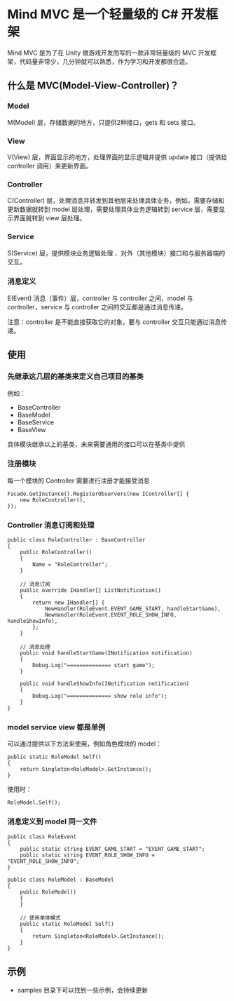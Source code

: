 # Mind MVC 是一个轻量级的 C# 开发框架

Mind MVC 是为了在 Unity 做游戏开发而写的一款非常轻量级的 MVC 开发框架，代码量非常少，几分钟就可以熟悉，作为学习和开发都很合适。

## 什么是 MVC(Model-View-Controller)？

### Model

M(Model) 层，存储数据的地方，只提供2种接口，gets 和 sets 接口。

### View

V(View) 层，界面显示的地方，处理界面的显示逻辑并提供 update 接口（提供给 controller 调用）来更新界面。

### Controller

C(Controller) 层，处理消息并转发到其他层来处理具体业务，例如，需要存储和更新数据就转到 model 层处理，需要处理具体业务逻辑转到 service 层，需要显示界面就转到 view 层处理。

### Service

S(Service) 层，提供模块业务逻辑处理 、对外（其他模块）接口和与服务器端的交互。

### 消息定义

E(Event) 消息（事件）层，controller 与 controller 之间，model 与 controller，service 与 controller 之间的交互都是通过消息传递。

注意：controller 是不能直接获取它的对象，要与 controller 交互只能通过消息传递。

## 使用 

### 先继承这几层的基类来定义自己项目的基类

例如：

- BaseController
- BaseModel
- BaseService
- BaseView

具体模块继承以上的基类，未来需要通用的接口可以在基类中提供

### 注册模块

每一个模块的 Controller 需要进行注册才能接受消息

    Facade.GetInstance().RegisterObservers(new IController[] {
        new RoleController(),
    });

### Controller 消息订阅和处理

    public class RoleController : BaseController 
    {
        public RoleController()
        {
            Name = "RoleController";
        }

        // 消息订阅
        public override IHandler[] ListNotification()
        {
            return new IHandler[] {
                NewHandler(RoleEvent.EVENT_GAME_START, handleStartGame),
                NewHandler(RoleEvent.EVENT_ROLE_SHOW_INFO, handleShowInfo),
            };
        }

        // 消息处理
        public void handleStartGame(INotification notification)
        {
            Debug.Log("============== start game");
        }

        public void handleShowInfo(INotification notification)
        {
            Debug.Log("============== show role info");
        }
    }

### model service view 都是单例

可以通过提供以下方法来使用，例如角色模块的 model：

    public static RoleModel Self()
    {
        return Singleton<RoleModel>.GetInstance();
    }

使用时：

    RoleModel.Self();

### 消息定义到 model 同一文件

    public class RoleEvent
    {
        public static string EVENT_GAME_START = "EVENT_GAME_START";
        public static string EVENT_ROLE_SHOW_INFO = "EVENT_ROLE_SHOW_INFO";
    }

    public class RoleModel : BaseModel 
    {
        public RoleModel()
        {
        }

        // 使用单体模式
        public static RoleModel Self()
        {
            return Singleton<RoleModel>.GetInstance();
        }
    }

## 示例

- samples 目录下可以找到一些示例，会持续更新